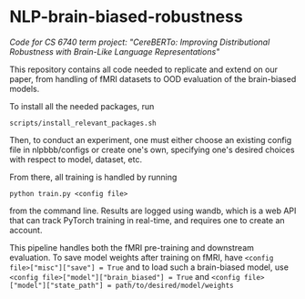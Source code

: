 # NLP-brain-biased-robustness
*Code for CS 6740 term project: "CereBERTo: Improving Distributional Robustness with Brain-Like Language Representations"*

This repository contains all code needed to replicate and extend on our paper, from handling of fMRI datasets to OOD evaluation of the brain-biased models.

To install all the needed packages, run 
```
scripts/install_relevant_packages.sh
```
Then, to conduct an experiment, one must either choose an existing config file in nlpbbb/configs or create one's own, specifying one's desired choices with respect to model, dataset, etc.

From there, all training is handled by running
```
python train.py <config file>
```
from the command line. Results are logged using wandb, which is a web API that can track PyTorch training in real-time, and requires one to create an account.

This pipeline handles both the fMRI pre-training and downstream evaluation. To save model weights after training on fMRI, have `<config file>["misc"]["save"] = True` and to load such a brain-biased model, use `<config file>["model"]["brain_biased"] = True` and `<config file>["model"]["state_path"] = path/to/desired/model/weights`
